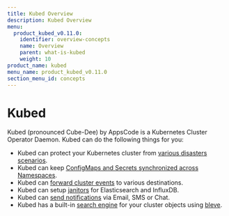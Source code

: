 ```yaml
---
title: Kubed Overview
description: Kubed Overview
menu:
  product_kubed_v0.11.0:
    identifier: overview-concepts
    name: Overview
    parent: what-is-kubed
    weight: 10
product_name: kubed
menu_name: product_kubed_v0.11.0
section_menu_id: concepts
---
```


# Kubed

Kubed (pronounced Cube-Dee) by AppsCode is a Kubernetes Cluster Operator Daemon. Kubed can do the following things for you:

 - Kubed can protect your Kubernetes cluster from [various disasters scenarios](/docs/guides/disaster-recovery/).
 - Kubed can keep [ConfigMaps and Secrets synchronized across Namespaces](/docs/guides/config-syncer/).
 - Kubed can [forward cluster events](/docs/guides/cluster-events/) to various destinations.
 - Kubed can setup [janitors](/docs/guides/janitors.md) for Elasticsearch and InfluxDB.
 - Kubed can [send notifications](/docs/guides/cluster-events/notifiers.md) via Email, SMS or Chat.
 - Kubed has a built-in [search engine](/docs/guides/apiserver.md) for your cluster objects using [bleve](https://github.com/blevesearch/bleve).
